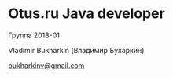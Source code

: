 # Otus.ru Java developer

Группа 2018-01

Vladimir Bukharkin (Владимир Бухаркин)

bukharkinv@gmail.com
